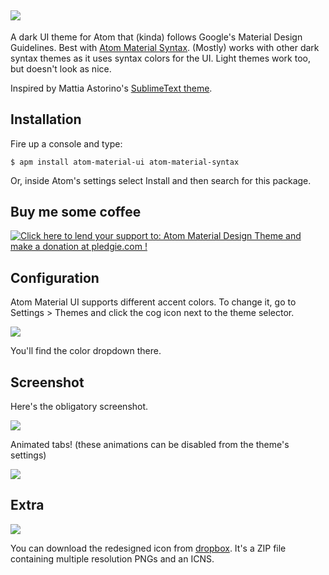 ![](http://i.imgur.com/7C2H2mw.png)
---

A dark UI theme for Atom that (kinda) follows Google's Material Design Guidelines. Best with [Atom Material Syntax](https://github.com/silvestreh/atom-material-syntax). (Mostly) works with other dark syntax themes as it uses syntax colors for the UI. Light themes work too, but doesn't look as nice.

Inspired by Mattia Astorino's [SublimeText theme](https://github.com/equinusocio/material-theme).

## Installation

Fire up a console and type:

`$ apm install atom-material-ui atom-material-syntax`

Or, inside Atom's settings select Install and then search for this package.

## Buy me some coffee

<a href='https://pledgie.com/campaigns/29552'><img alt='Click here to lend your support to: Atom Material Design Theme and make a donation at pledgie.com !' src='https://pledgie.com/campaigns/29552.png?skin_name=chrome' border='0' ></a>

## Configuration

Atom Material UI supports different accent colors. To change it, go to Settings > Themes and click the cog icon next to the theme selector.

![](http://i.imgur.com/JB2iA5m.png)

You'll find the color dropdown there.

## Screenshot

Here's the obligatory screenshot.

![](http://i.imgur.com/2jNgkR9.png)

Animated tabs! (these animations can be disabled from the theme's settings)

![](http://i.imgur.com/lUR3uRv.gif)

## Extra

![](http://i.imgur.com/0tHORB1.png)

You can download the redesigned icon from [dropbox](https://dl.dropboxusercontent.com/u/115930/Atom-MD-Icon.zip). It's a ZIP file containing multiple resolution PNGs and an ICNS.
